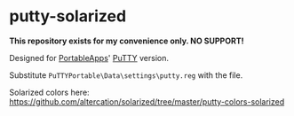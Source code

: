 # putty-solarized
**This repository exists for my convenience only. NO SUPPORT!**

Designed for [PortableApps](http://portableapps.com/apps/internet/putty_portable)' [PuTTY](http://www.chiark.greenend.org.uk/~sgtatham/putty/) version.

Substitute `PuTTYPortable\Data\settings\putty.reg` with the file.

Solarized colors here: https://github.com/altercation/solarized/tree/master/putty-colors-solarized
